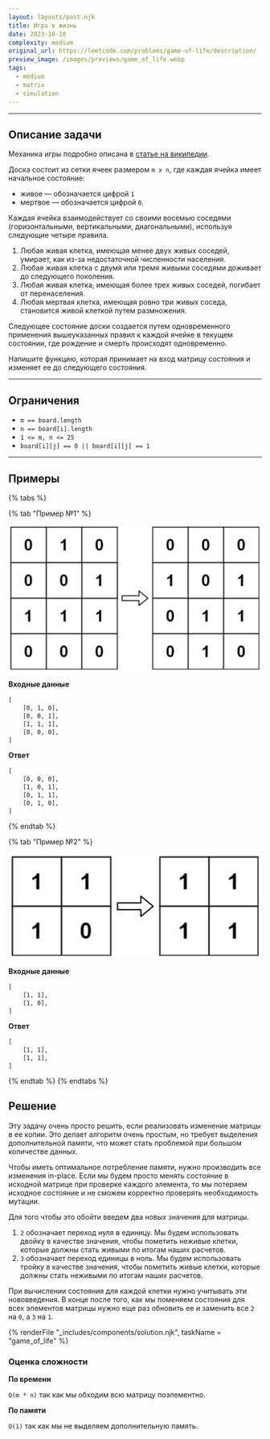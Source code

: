 ```yaml
---
layout: layouts/post.njk
title: Игра в жизнь
date: 2023-10-10
complexity: medium
original_url: https://leetcode.com/problems/game-of-life/description/
preview_image: /images/previews/game_of_life.webp
tags:
  - medium
  - matrix
  - simulation
---
```

---

## Описание задачи

Механика игры подробно описана в [статье на википедии](https://en.wikipedia.org/wiki/Conway%27s_Game_of_Life).

Доска состоит из сетки ячеек размером `m x n`, где каждая ячейка имеет начальное состояние:
- живое — обозначается цифрой `1`
- мертвое — обозначается цифрой `0`.

Каждая ячейка взаимодействует со своими восемью соседями (горизонтальными, вертикальными, диагональными), используя следующие четыре правила.

1. Любая живая клетка, имеющая менее двух живых соседей, умирает, как из-за недостаточной численности населения.
2. Любая живая клетка с двумя или тремя живыми соседями доживает до следующего поколения.
3. Любая живая клетка, имеющая более трех живых соседей, погибает от перенаселения.
4. Любая мертвая клетка, имеющая ровно три живых соседа, становится живой клеткой путем размножения.

Следующее состояние доски создается путем одновременного применения вышеуказанных правил к каждой ячейке в текущем состоянии, где рождение и смерть происходят одновременно.

Напишите функцию, которая принимает на вход матрицу состояния и изменяет ее до следующего состояния.

---

## Ограничения

- `m == board.length`
- `n == board[i].length`
- `1 <= m, n <= 25`
- `board[i][j] == 0 || board[i][j] == 1`

---

## Примеры

{% tabs %}

{% tab "Пример №1" %}

![Пример 1](/images/resources/game_of_life_1.png)

**Входные данные**

```
[
    [0, 1, 0],
    [0, 0, 1],
    [1, 1, 1],
    [0, 0, 0],
]
```

**Ответ**

```
[
    [0, 0, 0],
    [1, 0, 1],
    [0, 1, 1],
    [0, 1, 0],
]
```

{% endtab %}

{% tab "Пример №2" %}

![Пример 1](/images/resources/game_of_life_2.png)

**Входные данные**

```
[
    [1, 1],
    [1, 0],
]
```

**Ответ**

```
[
    [1, 1],
    [1, 1],
]
```

{% endtab %}
{% endtabs %}

## Решение

Эту задачу очень просто решить, если реализовать изменение матрицы в ее копии.
Это делает алгоритм очень простым, но требует выделения дополнительной памяти, что может стать проблемой при большом количестве данных.

Чтобы иметь оптимальное потребление памяти, нужно производить все изменения in-place.
Если мы будем просто менять состояние в исходной матрице при проверке каждого элемента, то мы потеряем исходное состояние и не сможем корректно проверять необходимость мутации.

Для того чтобы это обойти введем два новых значения для матрицы.

1. `2` обозначает переход нуля в единицу. Мы будем использовать двойку в качестве значения, чтобы пометить неживые клетки, которые должны стать живыми по итогам наших расчетов.
2. `3` обозначает переход единицы в ноль. Мы будем использовать тройку в качестве значения, чтобы пометить живые клетки, которые должны стать неживыми по итогам наших расчетов.

При вычислении состояния для каждой клетки нужно учитывать эти нововведения.
В конце после того, как мы поменяем состояния для всех элементов матрицы нужно еще раз обновить ее и заменить все `2` на `0`, а `3` на `1`.

{% renderFile "_includes/components/solution.njk", taskName = "game_of_life" %}

### Оценка сложности

**По времени**

`O(m * n)` так как мы обходим всю матрицу поэлементно.

**По памяти**

`O(1)` так как мы не выделяем дополнительную память.